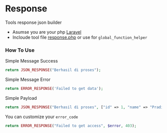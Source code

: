 # Response

Tools response json builder

- Asumse you are your php [Laravel](https://laravel.com/)
- Incloude tool file [response.php](response/response.php) or use for `global_function_helper`

### How To Use

Simple Message Success

```php
return JSON_RESPONSE("Berhasil di proses");
```

Simple Message Error

```php
return ERROR_RESPONSE('Failed to get data');
```

Simple Payload

```php
return JSON_RESPONSE("Berhasil di proses", ["id" => 1, "name" => "Praditya"]);
```

You can customize your `error_code`

```php
return ERROR_RESPONSE("Failed to get access", $error, 403);
```
